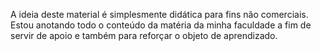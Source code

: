 A ideia deste material é simplesmente didática para fins não comerciais. 
Estou anotando todo o conteúdo da matéria da minha faculdade a fim de servir de apoio e também para reforçar o objeto de aprendizado.

